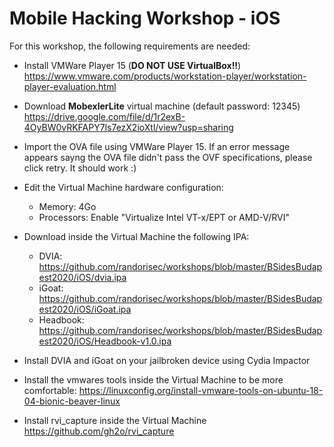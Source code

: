 # Mobile Hacking Workshop - iOS

For this workshop, the following requirements are needed:

* Install VMWare Player 15 (**DO NOT USE VirtualBox!!**)
https://www.vmware.com/products/workstation-player/workstation-player-evaluation.html

* Download **MobexlerLite** virtual machine (default password: 12345)
https://drive.google.com/file/d/1r2exB-4OyBW0vRKFAPY7ls7ezX2ioXtl/view?usp=sharing

* Import the OVA file using VMWare Player 15. If an error message appears sayng the OVA file didn't pass the OVF specifications, please click retry. It should work :)

* Edit the Virtual Machine hardware configuration:
  - Memory: 4Go
  - Processors: Enable "Virtualize Intel VT-x/EPT or AMD-V/RVI" 

* Download inside the Virtual Machine the following IPA:
   - DVIA: https://github.com/randorisec/workshops/blob/master/BSidesBudapest2020/iOS/dvia.ipa
   - iGoat: https://github.com/randorisec/workshops/blob/master/BSidesBudapest2020/iOS/iGoat.ipa
   - Headbook: https://github.com/randorisec/workshops/blob/master/BSidesBudapest2020/iOS/Headbook-v1.0.ipa

* Install DVIA and iGoat on your jailbroken device using Cydia Impactor
	
* Install the vmwares tools inside the Virtual Machine to be more comfortable:
https://linuxconfig.org/install-vmware-tools-on-ubuntu-18-04-bionic-beaver-linux 
	
* Install rvi_capture inside the Virtual Machine
https://github.com/gh2o/rvi_capture
